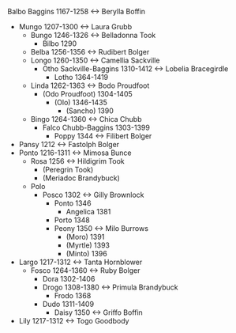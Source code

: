 
Balbo Baggins 1167-1258 <-> Berylla Boffin
  * Mungo 1207-1300 <-> Laura Grubb
    * Bungo 1246-1326 <-> Belladonna Took
      * Bilbo 1290
    * Belba 1256-1356 <-> Rudibert Bolger
    * Longo 1260-1350 <-> Camellia Sackville
      * Otho Sackville-Baggins 1310-1412 <-> Lobelia Bracegirdle
        * Lotho 1364-1419
    * Linda 1262-1363 <-> Bodo Proudfoot
      * (Odo Proudfoot) 1304-1405
        * (Olo) 1346-1435
          * (Sancho) 1390
    * Bingo 1264-1360 <-> Chica Chubb
      * Falco Chubb-Baggins 1303-1399
        * Poppy 1344 <-> Filibert Bolger
  * Pansy 1212 <-> Fastolph Bolger
  * Ponto 1216-1311 <-> Mimosa Bunce
    * Rosa 1256 <-> Hildigrim Took
      * (Peregrin Took)
      * (Meriadoc Brandybuck)
    * Polo
      * Posco 1302 <-> Gilly Brownlock
        * Ponto 1346
          * Angelica 1381
        * Porto 1348
        * Peony 1350 <-> Milo Burrows
          * (Moro) 1391
          * (Myrtle) 1393
          * (Minto) 1396
  * Largo 1217-1312 <-> Tanta Hornblower
    * Fosco 1264-1360 <-> Ruby Bolger
      * Dora 1302-1406
      * Drogo 1308-1380 <-> Primula Brandybuck
        * Frodo 1368
      * Dudo 1311-1409
        * Daisy 1350 <-> Griffo Boffin
  * Lily 1217-1312 <-> Togo Goodbody


